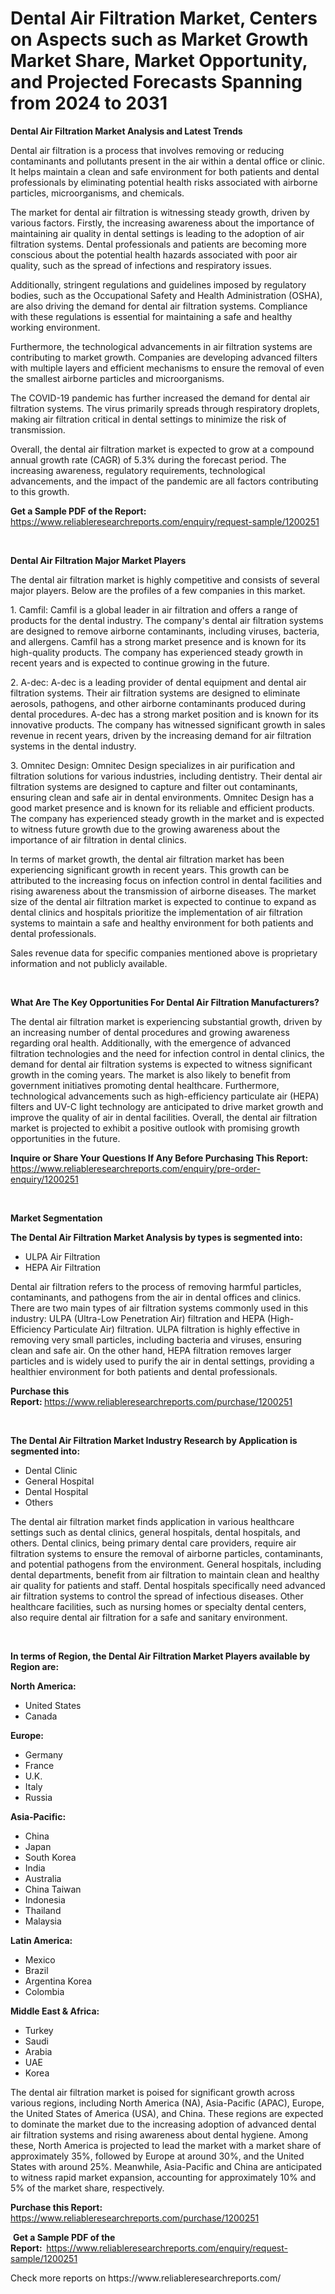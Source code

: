 <p><h1>Dental Air Filtration Market, Centers on Aspects such as Market Growth Market Share, Market Opportunity, and Projected Forecasts Spanning from 2024 to 2031</h1></p><p><strong>Dental Air Filtration Market Analysis and Latest Trends</strong></p>
<p><p>Dental air filtration is a process that involves removing or reducing contaminants and pollutants present in the air within a dental office or clinic. It helps maintain a clean and safe environment for both patients and dental professionals by eliminating potential health risks associated with airborne particles, microorganisms, and chemicals.</p><p>The market for dental air filtration is witnessing steady growth, driven by various factors. Firstly, the increasing awareness about the importance of maintaining air quality in dental settings is leading to the adoption of air filtration systems. Dental professionals and patients are becoming more conscious about the potential health hazards associated with poor air quality, such as the spread of infections and respiratory issues.</p><p>Additionally, stringent regulations and guidelines imposed by regulatory bodies, such as the Occupational Safety and Health Administration (OSHA), are also driving the demand for dental air filtration systems. Compliance with these regulations is essential for maintaining a safe and healthy working environment.</p><p>Furthermore, the technological advancements in air filtration systems are contributing to market growth. Companies are developing advanced filters with multiple layers and efficient mechanisms to ensure the removal of even the smallest airborne particles and microorganisms.</p><p>The COVID-19 pandemic has further increased the demand for dental air filtration systems. The virus primarily spreads through respiratory droplets, making air filtration critical in dental settings to minimize the risk of transmission.</p><p>Overall, the dental air filtration market is expected to grow at a compound annual growth rate (CAGR) of 5.3% during the forecast period. The increasing awareness, regulatory requirements, technological advancements, and the impact of the pandemic are all factors contributing to this growth.</p></p>
<p><strong>Get a Sample PDF of the Report:&nbsp;</strong> <a href="https://www.reliableresearchreports.com/enquiry/request-sample/1200251">https://www.reliableresearchreports.com/enquiry/request-sample/1200251</a></p>
<p>&nbsp;</p>
<p><strong>Dental Air Filtration Major Market Players</strong></p>
<p><p>The dental air filtration market is highly competitive and consists of several major players. Below are the profiles of a few companies in this market.</p><p>1. Camfil: Camfil is a global leader in air filtration and offers a range of products for the dental industry. The company's dental air filtration systems are designed to remove airborne contaminants, including viruses, bacteria, and allergens. Camfil has a strong market presence and is known for its high-quality products. The company has experienced steady growth in recent years and is expected to continue growing in the future.</p><p>2. A-dec: A-dec is a leading provider of dental equipment and dental air filtration systems. Their air filtration systems are designed to eliminate aerosols, pathogens, and other airborne contaminants produced during dental procedures. A-dec has a strong market position and is known for its innovative products. The company has witnessed significant growth in sales revenue in recent years, driven by the increasing demand for air filtration systems in the dental industry.</p><p>3. Omnitec Design: Omnitec Design specializes in air purification and filtration solutions for various industries, including dentistry. Their dental air filtration systems are designed to capture and filter out contaminants, ensuring clean and safe air in dental environments. Omnitec Design has a good market presence and is known for its reliable and efficient products. The company has experienced steady growth in the market and is expected to witness future growth due to the growing awareness about the importance of air filtration in dental clinics.</p><p>In terms of market growth, the dental air filtration market has been experiencing significant growth in recent years. This growth can be attributed to the increasing focus on infection control in dental facilities and rising awareness about the transmission of airborne diseases. The market size of the dental air filtration market is expected to continue to expand as dental clinics and hospitals prioritize the implementation of air filtration systems to maintain a safe and healthy environment for both patients and dental professionals.</p><p>Sales revenue data for specific companies mentioned above is proprietary information and not publicly available.</p></p>
<p>&nbsp;</p>
<p><strong>What Are The Key Opportunities For Dental Air Filtration Manufacturers?</strong></p>
<p><p>The dental air filtration market is experiencing substantial growth, driven by an increasing number of dental procedures and growing awareness regarding oral health. Additionally, with the emergence of advanced filtration technologies and the need for infection control in dental clinics, the demand for dental air filtration systems is expected to witness significant growth in the coming years. The market is also likely to benefit from government initiatives promoting dental healthcare. Furthermore, technological advancements such as high-efficiency particulate air (HEPA) filters and UV-C light technology are anticipated to drive market growth and improve the quality of air in dental facilities. Overall, the dental air filtration market is projected to exhibit a positive outlook with promising growth opportunities in the future.</p></p>
<p><strong>Inquire or Share Your Questions If Any Before Purchasing This Report:</strong> <a href="https://www.reliableresearchreports.com/enquiry/pre-order-enquiry/1200251">https://www.reliableresearchreports.com/enquiry/pre-order-enquiry/1200251</a></p>
<p>&nbsp;</p>
<p><strong>Market Segmentation</strong></p>
<p><strong>The Dental Air Filtration Market Analysis by types is segmented into:</strong></p>
<p><ul><li>ULPA Air Filtration</li><li>HEPA Air Filtration</li></ul></p>
<p><p>Dental air filtration refers to the process of removing harmful particles, contaminants, and pathogens from the air in dental offices and clinics. There are two main types of air filtration systems commonly used in this industry: ULPA (Ultra-Low Penetration Air) filtration and HEPA (High-Efficiency Particulate Air) filtration. ULPA filtration is highly effective in removing very small particles, including bacteria and viruses, ensuring clean and safe air. On the other hand, HEPA filtration removes larger particles and is widely used to purify the air in dental settings, providing a healthier environment for both patients and dental professionals.</p></p>
<p><strong>Purchase this Report:&nbsp;</strong><a href="https://www.reliableresearchreports.com/purchase/1200251">https://www.reliableresearchreports.com/purchase/1200251</a></p>
<p>&nbsp;</p>
<p><strong>The Dental Air Filtration Market Industry Research by Application is segmented into:</strong></p>
<p><ul><li>Dental Clinic</li><li>General Hospital</li><li>Dental Hospital</li><li>Others</li></ul></p>
<p><p>The dental air filtration market finds application in various healthcare settings such as dental clinics, general hospitals, dental hospitals, and others. Dental clinics, being primary dental care providers, require air filtration systems to ensure the removal of airborne particles, contaminants, and potential pathogens from the environment. General hospitals, including dental departments, benefit from air filtration to maintain clean and healthy air quality for patients and staff. Dental hospitals specifically need advanced air filtration systems to control the spread of infectious diseases. Other healthcare facilities, such as nursing homes or specialty dental centers, also require dental air filtration for a safe and sanitary environment.</p></p>
<p>&nbsp;</p>
<p><strong>In terms of Region, the Dental Air Filtration Market Players available by Region are:</strong></p>
<p>
    <p> <strong> North America: </strong>
        <ul>
            <li>United States</li>
            <li>Canada</li>
        </ul>
        </p> 
    <p> <strong> Europe: </strong>
        <ul>
            <li>Germany</li>
            <li>France</li>
            <li>U.K.</li>
            <li>Italy</li>
            <li>Russia</li>
        </ul>
        </p> 
    <p> <strong> Asia-Pacific: </strong>
        <ul>
            <li>China</li>
            <li>Japan</li>
            <li>South Korea</li>
            <li>India</li>
            <li>Australia</li>
            <li>China Taiwan</li>
            <li>Indonesia</li>
            <li>Thailand</li>
            <li>Malaysia</li>
        </ul>
        </p> 
    <p> <strong> Latin America: </strong>
        <ul>
            <li>Mexico</li>
            <li>Brazil</li>
            <li>Argentina Korea</li>
            <li>Colombia</li>
        </ul>
        </p> 
    <p> <strong> Middle East & Africa: </strong>
        <ul>
            <li>Turkey</li>
            <li>Saudi</li>
            <li>Arabia</li>
            <li>UAE</li>
            <li>Korea</li>
        </ul>
    </p>
    </p>
<p><p>The dental air filtration market is poised for significant growth across various regions, including North America (NA), Asia-Pacific (APAC), Europe, the United States of America (USA), and China. These regions are expected to dominate the market due to the increasing adoption of advanced dental air filtration systems and rising awareness about dental hygiene. Among these, North America is projected to lead the market with a market share of approximately 35%, followed by Europe at around 30%, and the United States with around 25%. Meanwhile, Asia-Pacific and China are anticipated to witness rapid market expansion, accounting for approximately 10% and 5% of the market share, respectively.</p></p>
<p><strong>Purchase this Report: </strong><a href="https://www.reliableresearchreports.com/purchase/1200251">https://www.reliableresearchreports.com/purchase/1200251</a></p>
<p>&nbsp;<strong>Get a Sample PDF of the Report:&nbsp;&nbsp;</strong><a href="https://www.reliableresearchreports.com/enquiry/request-sample/1200251">https://www.reliableresearchreports.com/enquiry/request-sample/1200251</a></p>
<p><strong></strong></p>
<p>Check more reports on https://www.reliableresearchreports.com/</p>